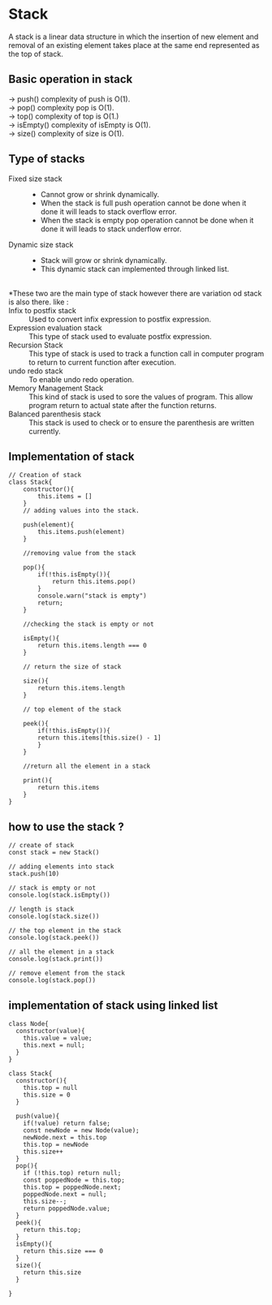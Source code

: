 # Stack

A stack is a linear data structure in which the insertion of new element and removal of an existing element takes place at the same end represented as the top of stack.

## Basic operation in stack

-> push() complexity of push is O(1).</br>
-> pop() complexity pop is O(1).</br>
-> top() complexity of top is O(1.)</br>
-> isEmpty() complexity of isEmpty is O(1).</br>
-> size() complexity of size is O(1).</br>

## Type of stacks

<dl>
  <dt>Fixed size stack</dt>
  <dd>
    <ul>
      <li>Cannot grow or shrink dynamically.</li>
      <li>When the stack is full push operation cannot be done when it done it will leads to stack overflow error.</li>
      <li>When the stack is empty pop operation cannot be done when it done it will leads to stack underflow error.</li>
    </ul>
  </dd>
  <dt>Dynamic size stack</dt>
  <dd>
    <ul>
      <li>Stack will grow or shrink dynamically.</li>
      <li>This dynamic stack can implemented through linked list.</li>
    </ul>
  </dd>
  <br>
  *These two are the main type of stack however there are variation od stack is also there. like :
  <dt>Infix to postfix stack</dt>
  <dd>Used to convert infix expression to postfix expression.</dd>
  <dt>Expression evaluation stack</dt>
  <dd>This type of stack used to evaluate postfix expression.</dd>
  <dt>Recursion Stack</dt>
  <dd>This type of stack is used to track a function call in computer program to return to current function after execution.</dd>
  <dt>undo redo stack</dt>
  <dd>To enable undo redo operation.</dd>
  <dt>Memory Management Stack</dt>
  <dd>This kind of stack is used to sore the values of program. This allow program return to actual state after the function returns.</dd>
  <dt>Balanced parenthesis stack</dt>
  <dd>This stack is used to check or to ensure the parenthesis are written currently. </dd>
</dl>

## Implementation of stack

```
// Creation of stack
class Stack{
    constructor(){
        this.items = []
    }
    // adding values into the stack.

    push(element){
        this.items.push(element)
    }

    //removing value from the stack

    pop(){
        if(!this.isEmpty()){
            return this.items.pop()
        }
        console.warn("stack is empty")
        return;
    }

    //checking the stack is empty or not

    isEmpty(){
        return this.items.length === 0
    }

    // return the size of stack

    size(){
        return this.items.length
    }

    // top element of the stack

    peek(){
        if(!this.isEmpty()){
        return this.items[this.size() - 1]
        }
    }

    //return all the element in a stack

    print(){
        return this.items
    }
}
```

## how to use the stack ?

```
// create of stack
const stack = new Stack()

// adding elements into stack
stack.push(10)

// stack is empty or not
console.log(stack.isEmpty())

// length is stack
console.log(stack.size())

// the top element in the stack
console.log(stack.peek())

// all the element in a stack
console.log(stack.print())

// remove element from the stack
console.log(stack.pop())
```

## implementation of stack using linked list 

```
class Node{
  constructor(value){
    this.value = value;
    this.next = null;
  }
}

class Stack{
  constructor(){
    this.top = null
    this.size = 0
  }

  push(value){
    if(!value) return false;
    const newNode = new Node(value);
    newNode.next = this.top
    this.top = newNode
    this.size++
  }
  pop(){
    if (!this.top) return null;
    const poppedNode = this.top;
    this.top = poppedNode.next;
    poppedNode.next = null;
    this.size--;
    return poppedNode.value;
  }
  peek(){
    return this.top;
  }
  isEmpty(){
    return this.size === 0
  }
  size(){
    return this.size
  }

}
```